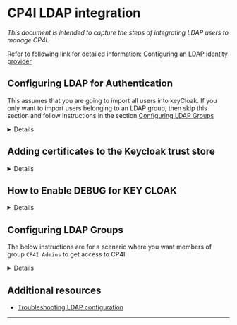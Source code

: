 # CP4I LDAP integration 
*This document is intended to capture the steps of integrating LDAP users to manage CP4I.*


Refer to following link for detailed information: [Configuring an LDAP identity provider](https://www.ibm.com/docs/en/cloud-paks/cp-integration/16.1.0?topic=management-managing-users-groups)


## Configuring LDAP for Authentication

This assumes that you are going to import all users into keyCloak. If you only want to import users belonging to an LDAP group, then skip this section and follow instructions in the section [Configuring LDAP Groups](#configuring-ldap-groups)

<details closed>
Login to Keycloak UI using `integration-admin` user (Login to Platform UI --> Click Access Control. See screen below)

<img width="300" height="413" alt="IBM Cloud Pak for Integration" src="https://github.com/user-attachments/assets/b95e569d-11c1-47e9-a43f-28b0d2eb62c1" />


Click User Federation and and select ‘Add Ldap providers’. 

<img width="1262" height="435" alt="Pasted Graphic 15" src="https://github.com/user-attachments/assets/77c4b4f7-7cb4-4d3d-9b6d-830eb4b14472" />

Here's the initial screen showing only the default user `integration-admin `

<img width="1855" height="472" alt="Pasted Graphic 1" src="https://github.com/user-attachments/assets/aa6e0390-fa3e-42b6-8c08-2634bf7d97c1" />

Enter your LDAP details.
For purpose of this demo, I am using `jumpcloud Ldap` as my LDAP, so below screens are taken while configuring `jumpcloud Ldap` as my IdP

<img width="1829" height="714" alt="image" src="https://github.com/user-attachments/assets/e7ecae0e-27e9-4ee8-a320-92edb163cec4" />
￼
<img width="1829" height="714" alt="Pasted Graphic 90" src="https://github.com/user-attachments/assets/0cf3b83d-2b21-417b-b585-f05890cb43d4" />

<img width="1862" height="861" alt="Pasted Graphic 59" src="https://github.com/user-attachments/assets/631eb099-043b-4cdd-b8b6-468f03390009" />

<img width="1862" height="698" alt="Pasted Graphic 57" src="https://github.com/user-attachments/assets/b2adbfc0-0703-4c48-8b7e-3b82ac3ce9d6" />

<img width="1862" height="861" alt="Pasted Graphic 58" src="https://github.com/user-attachments/assets/5c9b9804-66bc-48c5-9cba-29e7fe6654fa" />

Ensure that `Test connection` and `Test authentication` tests are successful before proceeding to next steps.
In the LDAP Searching and updating section, ensure that you have correct attributes mapped. 

In case any LDAP searching filters are incorrect, you will see error when you navigate to Users 

<img width="1857" height="788" alt="Pasted Graphic 23" src="https://github.com/user-attachments/assets/2559f1b1-da73-4fe6-83a7-a77585bcd998" />

For LDAP server used for this demo, the UUID LDAP attribute was incorrect, so after changing it to “uuid”, the issue was resolved 

<img width="1857" height="788" alt="Pasted Graphic 24" src="https://github.com/user-attachments/assets/bc902236-f6eb-4b7a-abdc-95b499cdd4e8" />


UPON clicking SAVE , the following screen is displayed

<img width="1872" height="434" alt="Pasted Graphic 60" src="https://github.com/user-attachments/assets/2fdbf214-fccd-4a53-98bd-fee8031c012f" />


Click Users to see the users imported from LDAP

<img width="1872" height="434" alt="Pasted Graphic 61" src="https://github.com/user-attachments/assets/5151bba1-7590-4491-a1aa-8074b8a128e0" />

Use the `Mappers` TAB to fix any incorrectly mapped LDAP attributes 

<img width="1910" height="594" alt="image" src="https://github.com/user-attachments/assets/e2fdad5c-1feb-416a-88f8-196b6667629b" />

When Trying to login to CP4I UI Console using the LDAP userId, if you get the Access Denied 403 error, it means that there is NO ROLE assigned to new User.

<img width="1872" height="861" alt="Pasted Graphic 62" src="https://github.com/user-attachments/assets/2cc29b9f-8e56-4579-a5a2-6b8f2558b660" />


Navigate to keyCloak Console UI

Goto Users—> Click on user (in this case we are using cp4i-admin)  —> Click on ‘Role Mapping’ tab

<img width="1903" height="853" alt="Pasted Graphic 64" src="https://github.com/user-attachments/assets/a5f575e8-a8bc-48ea-8728-235765e78813" />


Click on Assign Role and pick  `integration-xxxx` - This will allow the new user full ADMIN access to CP4I UI similar to the original `integration-admin` user. 
For additional details on Roles and Permissions refer [link](https://www.ibm.com/docs/en/cloud-paks/cp-integration/16.1.0?topic=management-cloud-pak-roles-permissions)

<img width="1903" height="853" alt="Pasted Graphic 65" src="https://github.com/user-attachments/assets/cbae228c-520b-4957-b359-04f7e80ca7cd" />


Click Assign 

<img width="1903" height="443" alt="Pasted Graphic 66" src="https://github.com/user-attachments/assets/fd26a7a6-eaa6-4803-b930-ed199f958f04" />


Now navigate to CP4I url and login as the `cp4i-admin` user 

<img width="1903" height="890" alt="Pasted Graphic 63" src="https://github.com/user-attachments/assets/cc9af771-d5cc-4eb3-b4db-491904f9a46c" />
</details>

## Adding certificates to the Keycloak trust store
<details closed>
You can add certificates to the Keycloak trust store so that Keycloak securely connects to services protected by a custom certificate authority.
To add certificates to the Keycloak trust store, you must be a user with namespace admin permissions. 

For more information, see [OpenShift roles and permissions](https://www.ibm.com/docs/en/cloud-paks/cp-integration/16.1.0?topic=management-keycloak-configuration#adding-certificates-to-the-keycloak-trust-store)

- Identify the namespace that contains Keycloak.
```bash annotate
KEYCLOAK_NAMESPACE=<namespace>
```

For installations using All namespaces on the cluster mode, this is the servicesNamespace defined in the CommonService resource (which is `ibm-common-services` by default).

- Create the resource with your additional certificates.

If using Keycloak version 26, create a secret named cs-keycloak-ca-certs with your additional certificates. 

```oc get csv -A | grep -i keycloak```

Sample Output showing v26
<img width="1595" height="29" alt="image" src="https://github.com/user-attachments/assets/129e0cf0-2f79-4780-8588-7a161453ad9d" />


Use one key for each certificate:

```bash annotate
oc create secret generic cs-keycloak-ca-certs --from-file=cert1.pem --from-file=cert2.pem -n ${KEYCLOAK_NAMESPACE}
```

- To apply the configuration changes, restart the cs-keycloak pods:

```bash annotate
oc rollout restart statefulset/cs-keycloak -n ${KEYCLOAK_NAMESPACE}
```
</details>

## How to Enable DEBUG for KEY CLOAK
<details closed>

In RH Console, Navigate to Workloads —> StatefulSets —> find ‘cs-keycloak’ —> Click ‘Environment’ tab 

￼
<img width="1595" height="344" alt="Pasted Graphic 93" src="https://github.com/user-attachments/assets/f8db0885-b0f7-4c03-9bee-a04532c5fd9f" />


Click “Add More” to add a new ENV variable. 
Name: `KC_LOG_LEVEL` 
Value: `DEBUG`

<img width="1595" height="581" alt="Pasted Graphic 94" src="https://github.com/user-attachments/assets/39ae75dc-3ca3-4beb-b09c-6a9929059a57" />


Click SAVE , which will trigger the POD restart 

Click PODS TAB and confirm that Pod has restart by looking the Created Date

<img width="1854" height="581" alt="Pasted Graphic 95" src="https://github.com/user-attachments/assets/5b5e1663-64d7-407f-8864-d2ea3f3c9e8b" />


Click on the POD `cs-keycloak-0` and navigate to the Logs to confirm that you can see the DEBUG logs

CLI command to view the logs ```oc logs pod/cs-keycloak-0 -n ibm-common-services```

<img width="1854" height="581" alt="Pasted Graphic 96" src="https://github.com/user-attachments/assets/b72d1a71-91a3-4a22-bf5f-9406296efaa9" />

</details>

## Configuring LDAP Groups

The below instructions are for a scenario where you want members of group  `CP4I Admins` to get access to CP4I 

<details closed>
<img width="655" height="187" alt="• (P4I Admins, Users, 680d33653161430ef15SFfSA," src="https://github.com/user-attachments/assets/4ef30489-05ea-49a0-ae8f-2a2d69bfee57" />

Here's the initial screen showing `No Groups`

<img width="1869" height="472" alt="Pasted Graphic" src="https://github.com/user-attachments/assets/b63c2112-4f43-42b4-ac4c-54c020ef0b09" />

Click User Federation and and select `Add Ldap providers`. Enter your LDAP details.

<img width="1262" height="435" alt="Pasted Graphic 15" src="https://github.com/user-attachments/assets/77c4b4f7-7cb4-4d3d-9b6d-830eb4b14472" />

Enter your LDAP details.
For purpose of this demo, I am using `jumpcloud Ldap` as my LDAP, so below screens are taken while configuring `jumpcloud Ldap` as my IdP

Enter your LDAP configuration and click `Test Connection` to verify LDAP url is correct. Click `test authentication` to validate the credentials. 

<img width="1868" height="800" alt="Pasted Graphic 2" src="https://github.com/user-attachments/assets/701bf0e5-5e8e-4acf-8b78-ebb28278df3a" />

<img width="1851" height="812" alt="Pasted Graphic 16" src="https://github.com/user-attachments/assets/7f803bf0-847f-4961-9dbf-b86f566925c0" />

Ensure that both tests are successful before proceeding to next steps.

In the LDAP Searching and updating section, ensure that you have correct attributes mapped. 

Below configuration is based upon following LDAP users 

<img width="772" height="383" alt="Pasted Graphic 21" src="https://github.com/user-attachments/assets/d8d197bc-3f05-4763-bfb6-56dc61ab1c80" />

<img width="1868" height="685" alt="Pasted Graphic 3" src="https://github.com/user-attachments/assets/47f3ea98-3c44-4e63-b3b9-4412d78d3514" />

<img width="1857" height="788" alt="Pasted Graphic 22" src="https://github.com/user-attachments/assets/2fb139cd-b58f-4f5e-9c8b-1c57ecdd1f6a" />

Sync Settings 

Turn off everything since we don’t want to import any users 
ALSO, Make sure to enter a value in the `User LDAP Filter` that DOES NOT IMPORT any users, because keycloak will import users even though 'import users' option is disabled.

<img width="1851" height="589" alt="Pasted Graphic 20" src="https://github.com/user-attachments/assets/1e3e8f32-0fd4-4d88-a085-6497cd7cf721" />

<img width="1851" height="692" alt="Pasted Graphic 17" src="https://github.com/user-attachments/assets/772de197-ab25-4978-b13f-5001eb79fd63" />

<img width="1851" height="589" alt="Pasted Graphic 18" src="https://github.com/user-attachments/assets/30039b9e-8497-4cea-8089-7ff913f37e9f" />


Click SAVE

<img width="1851" height="589" alt="Pasted Graphic 19" src="https://github.com/user-attachments/assets/7de99859-4eaf-48f5-b0d4-1e51004c5a17" />


### CREATE A MAPPER

The below LDAP group  `CP4I Admins` was used to configure the group-mapper 

<img width="655" height="187" alt="• (P4I Admins, Users, 680d33653161430ef15SFfSA," src="https://github.com/user-attachments/assets/4ef30489-05ea-49a0-ae8f-2a2d69bfee57" />

<img width="1868" height="797" alt="Pasted Graphic 7" src="https://github.com/user-attachments/assets/af33eb96-45a0-41ba-9e7f-bc2e04fe52a4" />

Update user-attribute mapper - _This is to ensure that correct LDAP attribute(uid or dn or cn) is mapped to the userId used to login to CP4I_

<img width="965" height="680" alt="Pasted Graphic 9" src="https://github.com/user-attachments/assets/ae7a9875-e664-44aa-87cf-0d775b70def8" />


Navigate to the new group mapper and click Action — > Sync LDAP groups to LDAP

<img width="1867" height="590" alt="Pasted Graphic 10" src="https://github.com/user-attachments/assets/53e8c352-373e-46f1-801c-9c839d6523db" />

<img width="1867" height="590" alt="Pasted Graphic 11" src="https://github.com/user-attachments/assets/f3a10595-30c9-4c76-abf6-ffdcbd8b2551" />

If your filters are correct you will see the message

<img width="875" height="204" alt="Data successfully synced 0 imported groups, 1 updated groups, 0 removed" src="https://github.com/user-attachments/assets/c4ed7361-1a06-4738-8929-db439a8b1895" />

If Filters are Incorrect, you will see following message:

<img width="875" height="204" alt="Pasted Graphic 14" src="https://github.com/user-attachments/assets/ad20706e-589e-4eec-b88f-4e0f2bb18833" />

</details>

## Additional resources
- [Troubleshooting LDAP configuration](https://www.ibm.com/docs/en/cloud-private/3.2.x?topic=ldap-troubleshooting-configuration)


---
